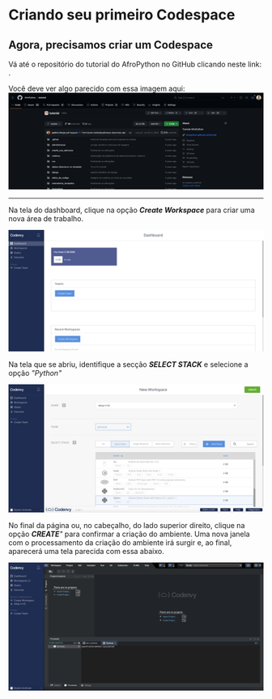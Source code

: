 # Criando seu primeiro Codespace

## Agora, precisamos criar um Codespace

Vá até o repositório do tutorial do AfroPython no GitHub clicando neste link: .

Você deve ver algo parecido com essa imagem aqui:
![Repositório do tutorial do AfroPython](repositorio-afropython.png)

---

Na tela do dashboard, clique na opção _**Create Workspace**_ para criar uma nova área de trabalho.

![criando_um_workspace](criando_um_workspace.png)

Na tela que se abriu, identifique a secção _**SELECT STACK**_ e selecione a opção _"Python"_

![selecionando_python](selecionando_python.png)

No final da página ou, no cabeçalho, do lado superior direito, clique na opção _**CREATE**"_ para confirmar a criação do ambiente.
Uma nova janela com o processamento da criação do ambiente irá surgir e, ao final, aparecerá uma tela parecida com essa abaixo.

![workspace](workspace.png)
